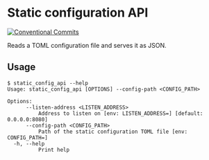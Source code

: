 # Static configuration API

[![Conventional Commits](https://img.shields.io/badge/Conventional%20Commits-1.0.0-yellow.svg)](https://conventionalcommits.org)

Reads a TOML configuration file and serves it as JSON.

## Usage

```ShellSession
$ static_config_api --help
Usage: static_config_api [OPTIONS] --config-path <CONFIG_PATH>

Options:
      --listen-address <LISTEN_ADDRESS>
          Address to listen on [env: LISTEN_ADDRESS=] [default: 0.0.0.0:8080]
      --config-path <CONFIG_PATH>
          Path of the static configuration TOML file [env: CONFIG_PATH=]
  -h, --help
          Print help
```
